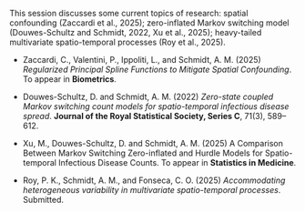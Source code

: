 This session discusses some current topics of research: spatial confounding (Zaccardi et al., 2025); zero-inflated Markov switching model (Douwes-Schultz and Schmidt, 2022, Xu et al., 2025); heavy-tailed multivariate spatio-temporal processes (Roy et al., 2025).

- Zaccardi, C., Valentini, P., Ippoliti, L., and Schmidt, A. M. (2025) _Regularized Principal Spline Functions to Mitigate Spatial Confounding_. To appear in **Biometrics**.
  
- Douwes-Schultz, D. and Schmidt, A. M. (2022) _Zero-state coupled Markov switching count models for spatio-temporal infectious disease spread_. **Journal of the Royal Statistical Society, Series C**, 
  71(3), 589–612.
  
- Xu, M., Douwes-Schultz, D. and Schmidt, A. M. (2025) A Comparison Between Markov Switching Zero-inflated and Hurdle Models for Spatio-temporal Infectious Disease Counts. To appear in **Statistics in Medicine**.
  
- Roy, P. K., Schmidt, A. M., and Fonseca, C. O. (2025) _Accommodating heterogeneous variability in multivariate spatio-temporal processes_. Submitted.

